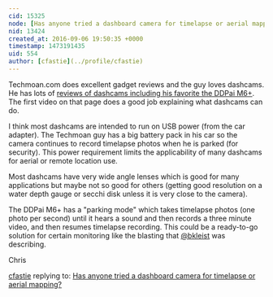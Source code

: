 ```yaml
---
cid: 15325
node: [Has anyone tried a dashboard camera for timelapse or aerial mapping?](../notes/warren/09-06-2016/has-anyone-tried-a-dashboard-camera-for-timelapse-or-aerial-mapping)
nid: 13424
created_at: 2016-09-06 19:50:35 +0000
timestamp: 1473191435
uid: 554
author: [cfastie](../profile/cfastie)
---
```


Techmoan.com does excellent gadget reviews and the guy loves dashcams. He has lots of [reviews of dashcams including his favorite the DDPai M6+](http://www.techmoan.com/blog/category/car-dvr-dashcams). The first video on that page does a good job explaining what dashcams can do. 

I think most dashcams are intended to run on USB power (from the car adapter). The Techmoan guy has a big battery pack in his car so the camera continues to record timelapse photos when he is parked (for security). This power requirement limits the applicability of many dashcams for aerial or remote location use.

Most dashcams have very wide angle lenses which is good for many applications but maybe not so good for others (getting good resolution on a water depth gauge or secchi disk unless it is very close to the camera).

The DDPai M6+ has a "parking mode" which takes timelapse photos (one photo per second) until it hears a sound and then records a three minute video, and then resumes timelapse recording. This could be a ready-to-go solution for certain monitoring like the blasting that [@bkleist](/profile/bkleist) was describing.

Chris


[cfastie](../profile/cfastie) replying to: [Has anyone tried a dashboard camera for timelapse or aerial mapping?](../notes/warren/09-06-2016/has-anyone-tried-a-dashboard-camera-for-timelapse-or-aerial-mapping)

